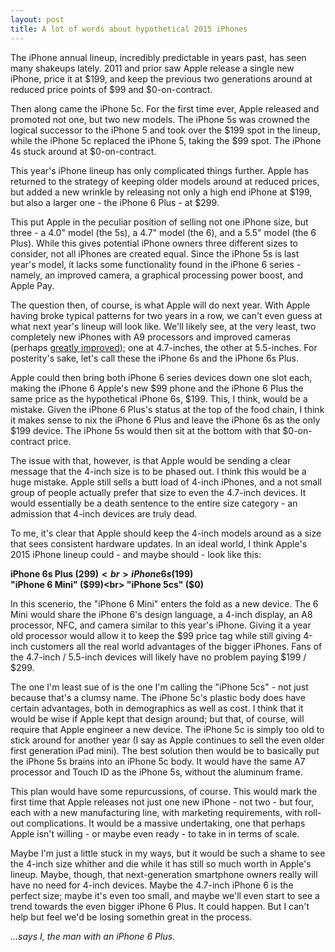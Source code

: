 ```yaml
---
layout: post
title: A lot of words about hypothetical 2015 iPhones
---
```


The iPhone annual lineup, incredibly predictable in years past, has seen many shakeups lately. 2011 and prior saw Apple release a single new iPhone, price it at $199, and keep the previous two generations around at reduced price points of $99 and $0-on-contract.

Then along came the iPhone 5c. For the first time ever, Apple released and promoted not one, but two new models. The iPhone 5s was crowned the logical successor to the iPhone 5 and took over the $199 spot in the lineup, while the iPhone 5c replaced the iPhone 5, taking the $99 spot. The iPhone 4s stuck around at $0-on-contract.

This year's iPhone lineup has only complicated things further. Apple has returned to the strategy of keeping older models around at reduced prices, but added a new wrinkle by releasing not only a high end iPhone at $199, but also a larger one - the iPhone 6 Plus - at $299.

This put Apple in the peculiar position of selling not one iPhone size, but three - a 4.0" model (the 5s), a 4.7" model (the 6), and a 5.5" model (the 6 Plus). While this gives potential iPhone owners three different sizes to consider, not all iPhones are created equal. Since the iPhone 5s is last year's model, it lacks some functionality found in the iPhone 6 series - namely, an improved camera, a graphical processing power boost, and Apple Pay.

The question then, of course, is what Apple will do next year. With Apple having broke typical patterns for two years in a row, we can't even guess at what next year's lineup will look like. We'll likely see, at the very least, two completely new iPhones with A9 processors and improved cameras (perhaps [greatly improved](http://www.macrumors.com/2014/11/18/apple-biggest-camera-jump-ever/)); one at 4.7-inches, the other at 5.5-inches. For posterity's sake, let's call these the iPhone 6s and the iPhone 6s Plus.

Apple could then bring both iPhone 6 series devices down one slot each, making the iPhone 6 Apple's new $99 phone and the iPhone 6 Plus the same price as the hypothetical iPhone 6s, $199. This, I think, would be a mistake. Given the iPhone 6 Plus's status at the top of the food chain, I think it makes sense to nix the iPhone 6 Plus and leave the iPhone 6s as the only $199 device. The iPhone 5s would then sit at the bottom with that $0-on-contract price.

The issue with that, however, is that Apple would be sending a clear message that the 4-inch size is to be phased out. I think this would be a huge mistake. Apple still sells a butt load of 4-inch iPhones, and a not small group of people actually prefer that size to even the 4.7-inch devices. It would essentially be a death sentence to the entire size category - an admission that 4-inch devices are truly dead.

To me, it's clear that Apple should keep the 4-inch models around as a size that sees consistent hardware updates. In an ideal world, I think Apple's 2015 iPhone lineup could - and maybe should - look like this:

**iPhone 6s Plus ($299)<br>
iPhone 6s ($199)<br>
"iPhone 6 Mini" ($99)<br>
"iPhone 5cs" ($0)<br>**

In this scenerio, the "iPhone 6 Mini" enters the fold as a new device. The 6 Mini would share the iPhone 6's design language, a 4-inch display, an A8 processor, NFC, and camera similar to this year's iPhone. Giving it a year old processor would allow it to keep the $99 price tag while still giving 4-inch customers all the real world advantages of the bigger iPhones. Fans of the 4.7-inch / 5.5-inch devices will likely have no problem paying $199 / $299.

The one I'm least sue of is the one I'm calling the "iPhone 5cs" - not just because that's a clumsy name. The iPhone 5c's plastic body does have certain advantages, both in demographics as well as cost. I think that it would be wise if Apple kept that design around; but that, of course, will require that Apple engineer a new device. The iPhone 5c is simply too old to stick around for another year (I say as Apple continues to sell the even older first generation iPad mini). The best solution then would be to basically put the iPhone 5s brains into an iPhone 5c body. It would have the same A7 processor and Touch ID as the iPhone 5s, without the aluminum frame.

This plan would have some repurcussions, of course. This would mark the first time that Apple releases not just one new iPhone - not two - but four, each with a new manufacturing line, with marketing requirements, with roll-out complications. It would be a massive undertaking, one that perhaps Apple isn't willing - or maybe even ready - to take in in terms of scale.

Maybe I'm just a little stuck in my ways, but it would be such a shame to see the 4-inch size whither and die while it has still so much worth in Apple's lineup. Maybe, though, that next-generation smartphone owners really will have no need for 4-inch devices. Maybe the 4.7-inch iPhone 6 is the perfect size; maybe it's even too small, and maybe we'll even start to see a trend towards the even bigger iPhone 6 Plus. It could happen. But I can't help but feel we'd be losing somethin great in the process.

*...says I, the man with an iPhone 6 Plus.*